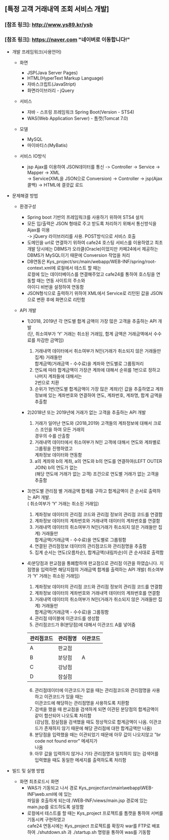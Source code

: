 ## [특정 고객 거래내역 조회 서비스 개발]
### [참조 링크]: http://www.ys89.kr/ysb
### [참조 링크]: https://naver.com "네이버로 이동합니다!"

* 개발 프레임워크(사용언어)
  * 화면
    * JSP(Java Server Pages)
    * HTML(HyperText Markup Language)
    * 자바스크립트(JavaStript)
    * 화면라이브러리 - jQuery
    
  * 서비스
    * 자바 - 스프링 프레임워크 Spring Boot(Version - STS4)
    * WAS(Web Application Server) - 톰캣(Tomcat 7.0)
    
  * 모델
    * MySQL
    * 마이바티스(MyBatis)
    
  * 서비스 IO방식
    * jsp Ajax를 이용하여 JSON데이터를 통신 -> Controller -> Service -> Mapper -> XML<br>
    -> Service(XML을 JSON으로 Conversion) -> Controller -> jsp(Ajax 콜백) -> HTML에 결괏값 로드

* 문제해결 방법
  * 환경구성
    * Spring boot 기반의 프레임워크를 사용하기 위하여 STS4 설치
    * 모든 입/출력은 JSON 형태로 주고 받도록 처리하기 위해서 통신방식을 Ajax를 이용<br>
    -> jQuery 라이브러리를 사용. POST방식으로 서비스 호출
    * 도메인을 url로 연결하기 위하여 cafe24 호스팅 서비스를 이용하였고 최초 개발 당시에는 DBMS가 오라클(Oracle)이었지만 카페24에서 제공하는 DBMS가 MySQL이기 때문에 Conversion 작업을 처리
    * DB연동은 Kys_project/src/main/webapp/WEB-INF/spring/root-context.xml에 로컬에서 테스트 할 때는<br>
    로컬에 있는 데이터베이스를 연결해주었고 cafe24를 통하여 호스팅을 연동할 때는 연동 사이트의 주소와<br>
    아이디 비번을 설정하여 연동함
    * JSON형식으로 출력하기 위하여 XML에서 Service로 리턴된 값을 JSON으로 변환 후에 화면으로 리턴함
    
  * API 개발
    * 1)2018, 2019년 각 연도별 합계 금액이 가장 많은 고객을 추출하는 API 개발
    <br>(단, 취소여부가 ‘Y’ 거래는 취소된 거래임, 합계 금액은 거래금액에서 수수료를 차감한 금액임)
      1. 거래내역 데이터에서 취소여부가 N인(거래가 취소되지 않은 거래들만 집계) 거래들만<br>
      합계금액(거래금액 - 수수료)을 계좌와 연도별로 그룹핑처리
      2. 연도에 따라 합계금액이 가장큰 계좌에 대해서 순위를 1번으로 정하고 나머지 계좌들에 대해서는<br>2번으로 치환
      3. 순위가 1번(연도별 합계금액이 가장 많은 계좌)인 값을 추출하였고 계좌정보에 있는 계좌번호와 연결하여 연도, 계좌번호, 계좌명, 합계 금액을
      추출함
    * 2)2018년 또는 2019년에 거래가 없는 고객을 추출하는 API 개발
      1. 거래가 일어난 연도와 (2018,2019) 고객들의 계좌정보에 대해서 크로스 조인을 하여 모든 거래의<br>
      경우의 수를 산출함
      2.  거래내역 데이터에서 취소여부가 N인 고객에 대해서 연도와 계좌별로 그룹핑을 진행하였고<br>
      계좌정보 데이터와 연동함
      3.  a의 계좌와 b의 계좌, a의 연도와 b의 연도를 연결하여(LEFT OUTER JOIN) b의 연도가 없는<br>
      (해당 연도에 거래가 없는 고객) 조건으로 연도별 거래가 없는 고객을 추출함
    
    * 3)연도별 관리점 별 거래금액 합계를 구하고 합계금액이 큰 순서로 출력하는 API 개발.<br>( 취소여부가 ‘Y’ 거래는 취소된 거래임)
      1. 계좌정보 데이터의 관리점 코드와 관리점 정보의 관리점 코드를 연결함
      2. 계좌정보 데이터의 계좌번호와 거래내역 데이터의 계좌번호를 연결함
      3. 거래내역 데이터의 취소여부가 N인(거래가 취소되지 않은 거래들만 집계) 거래들만<br>
      합계금액(거래금액 - 수수료)을 연도별로 그룹핑함
      4. 연결된 관리점정보 데이터의 관리점코드와 관리점명을 추출함
      5. 집계 순서는 연도(오름차순), 합계금액(내림차순)이 큰 순서대로 출력함
    
    * 4)분당점과 판교점을 통폐합하여 판교점으로 관리점 이관을 하였습니다. 지점명을 입력하면 해당지점의 거래금액 합계를 출력하는 API 개발( 취소여부가 ‘Y’ 거래는 취소된 거래임)
      1. 계좌정보 데이터의 관리점 코드와 관리점 정보의 관리점 코드를 연결함
      2. 계좌정보 데이터의 계좌번호와 거래내역 데이터의 계좌번호를 연결함
      3. 거래내역 데이터의 취소여부가 N인(거래가 취소되지 않은 거래들만 집계) 거래들만<br>
      합계금액(거래금액 - 수수료)을 그룹핑함
      4. 관리점 테이블에 이관코드를 생성함
      5. 관리점코드가 B(분당점)에 대해서 이관코드 A를 넣어줌<br>

      관리점코드|관리점명|이관코드|
      ---|---|---|
      A|판교점||
      B|분당점|A|
      C|강남점||
      D|잠실점||
      6. 관리점데이터에 이관코드가 없을 때는 관리점코드와 관리점명을 사용하고 이관코드가 있을 때는<br>
      이관코드에 해당하는 관리점명을 사용하도록 치환함
      7. 검색을 했을 때 판교점을 검색하게 되면 이관된 분당점의 합계금액이 같이 합산되어 나오도록 처리함<br>
      (강남점, 잠실점을 검색했을 때도 정상적으로 합계금액이 나옴. 이관코드가 존재하지 않기 때문에 해당 관리점에 대한 합계금액만 나옴)
      8. 분당점을 입력했을 때는 이관되었기 때문에 아무 값이 나오지않고 "br code not found error" 메세지가<br>
      나옴
      9. 아무 값을 입력하지 않거나 기타 관리점명과 일치하지 않는 검색어를 입력했을 때도 동일한 메세지를 출력하도록 처리함
  
* 빌드 및 실행 방법
  * 화면 최초로드시 화면
    * WAS가 기동되고 나서 경로 Kys_project\src\main\webapp\WEB-INF\web.xml에 <welcome-file-list>에 있는<br>
  </welcome-file> 파일을 호출하게 되는데 /WEB-INF/views/main.jsp 경로에 있는 main.jsp를 로드하도록 설정함
    * 로컬에서 테스트를 할 때는 Kys_project 프로젝트를 톰캣을 통하여 서버를 기동시켜 구현하였고<br>
    cafe24 연동시에는 Kys_project 프로젝트를 확장자 war를 FTP로 배포하여 ./shutdown.sh 과 ./startup.sh 명령을 통하여 was를 기동함
